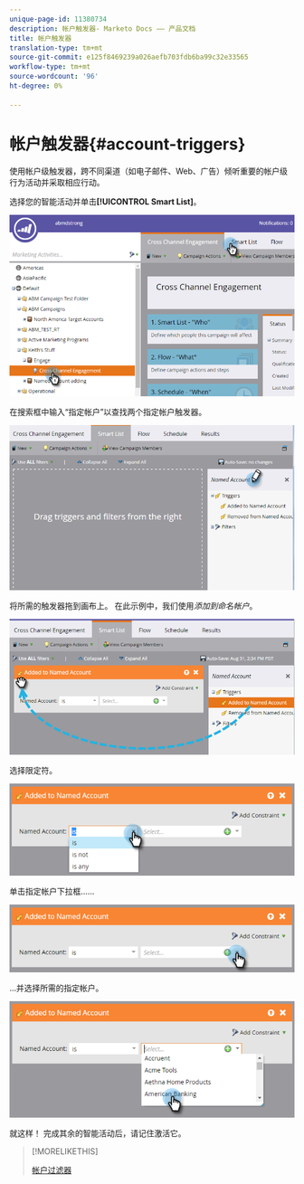 ```yaml
---
unique-page-id: 11380734
description: 帐户触发器- Marketo Docs —— 产品文档
title: 帐户触发器
translation-type: tm+mt
source-git-commit: e125f8469239a026aefb703fdb6ba99c32e33565
workflow-type: tm+mt
source-wordcount: '96'
ht-degree: 0%

---
```



# 帐户触发器{#account-triggers}

使用帐户级触发器，跨不同渠道（如电子邮件、Web、广告）倾听重要的帐户级行为活动并采取相应行动。

选择您的智能活动并单击&#x200B;**[!UICONTROL Smart List]**。

![](assets/one-1.png)

在搜索框中输入“指定帐户”以查找两个指定帐户触发器。

![](assets/two-1.png)

将所需的触发器拖到画布上。 在此示例中，我们使用&#x200B;_添加到命名帐户_。

![](assets/three-1.png)

选择限定符。

![](assets/four-1.png)

单击指定帐户下拉框……

![](assets/five-1.png)

...并选择所需的指定帐户。

![](assets/six-1.png)

就这样！ 完成其余的智能活动后，请记住激活它。

>[!MORELIKETHIS]
>
>[帐户过滤器](/help/marketo/product-docs/account-based-marketing/engage/account-filters.md)
